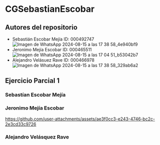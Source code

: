 # CGSebastianEscobar
## Autores del repositorio
  - Sebastián Escobar Mejía ID: 000492747
    ![Imagen de WhatsApp 2024-08-15 a las 17 38 58_4e940bf9](https://github.com/user-attachments/assets/48b43e76-8629-4532-a50e-2dd69e9e5158)
  - Jeronimo Mejía Escobar  ID: 000465511
    ![Imagen de WhatsApp 2024-08-15 a las 17 04 51_b53042b7](https://github.com/user-attachments/assets/215ffce9-4964-45cd-9198-005990afd0dd)
  - Alejandro Velásuez Rave  ID: 000466978
    ![Imagen de WhatsApp 2024-08-15 a las 17 38 58_329ab6a2](https://github.com/user-attachments/assets/993eb85e-9867-46ec-bfbe-849142c8d4ad)
## Ejercicio Parcial 1
### Sebastían Escobar Mejía

### Jeronimo Mejía Escobar
https://github.com/user-attachments/assets/ae3f0cc3-e243-4746-bc2c-2e3cd33c9726



### Alejandro Velásquez Rave
